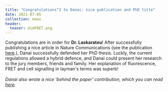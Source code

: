 ```yaml
---
title: "Congratulations^2 to Danai: nice publication and PhD title"
date: 2021-07-05
collection: news
header:
  teaser: dimFRET.png
---
```


Congratulations are in order for **Dr. Laskaratou**!
After successfully publishing a nice article in Nature Communications (see the publication <a href="http://www.nature.com/articles/s41467-021-22816-7"><u>here</u></a>.), Danai successfully defended her PhD thesis.
Luckly, the current regulations allowed a hybrid defence, and Danai could present her research to the jury members, friends and family. Her explanation of fluorescence, FRET and cell signalling in layman's terms was superb!
<br><br>
<i>Danai also wrote a nice 'behind the paper' contribution, which you can read <a href="https://devicematerialscommunity.nature.com/posts/dim-fluorescent-proteins-shine-light-on-acceptor-anisotropy5"><u>here</u></a>.
